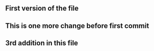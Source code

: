 ## First version of the file
## This is one more change before first commit
## 3rd addition in this file